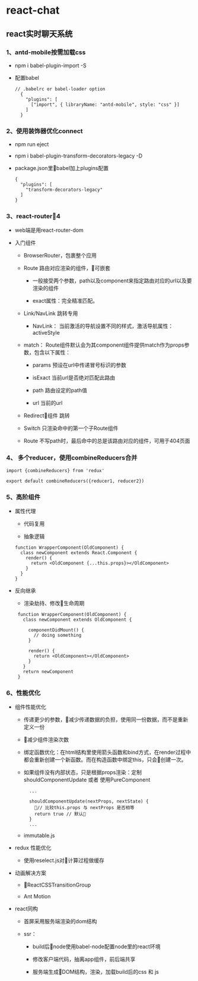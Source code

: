 # react-chat
## react实时聊天系统

### 1、antd-mobile按需加载css

  * npm i  babel-plugin-import -S

  * 配置babel

    ```
    // .babelrc or babel-loader option
      {
        "plugins": [
          ["import", { libraryName: "antd-mobile", style: "css" }] 
        ]
      }
    ```

### 2、使用装饰器优化connect

* npm run eject

* npm i babel-plugin-transform-decorators-legacy -D

* package.json里babel加上plugins配置

  ```
  {
    "plugins": [
      "transform-decorators-legacy"
    ]
  }
  ```

### 3、react-router4

* web端是用react-router-dom

* 入门组件

    * BrowserRouter，包裹整个应用

    * Route 路由对应渲染的组件，可嵌套

      * 一般接受两个参数，path以及component来指定路由对应的url以及要渲染的组件

      * exact属性：完全精准匹配。

    * Link/NavLink 跳转专用

        * NavLink： 当前激活的导航设置不同的样式，激活导航属性：activeStyle

    * match： Route组件默认会为其component组件提供match作为props参数，包含以下属性：

      * params 预设在url中传递冒号标识的参数

      * isExact 当前url是否绝对匹配此路由

      * path 路由设定的path值

      * url 当前的url

    * Redirect组件 跳转

    * Switch 只渲染命中的第一个子Route组件

    * Route 不写path时，最后命中的总是该路由对应的组件，可用于404页面

### 4、 多个reducer，使用combineReducers合并

  ```
  import {combineReducers} from 'redux'

  export default combineReducers({reducer1, reducer2})
  ```

### 5、高阶组件

  * 属性代理

    * 代码复用
    
    * 抽象逻辑

    ```
    function WrapperComponent(OldComponent) {
      class newComponent extends React.Component {
        render() {
          return <OldComponent {...this.props}></OldComponent>
        }
      }
    }
    ```

  * 反向继承

    * 渲染劫持、修改生命周期

    ```
     function WrapperComponent(OldComponent) {
       class newComponent extends OldComponent {

         componentDidMount() {
           // doing something
         }

         render() {
           return <OldComponent></OldComponent>
         }
       }
       return newComponent
     }
    ```

### 6、性能优化

  * 组件性能优化

    * 传递更少的参数，减少传递数据的负担，使用同一份数据，而不是重新定义一份

    * 减少组件渲染次数

    * 绑定函数优化：在html结构里使用箭头函数和bind方式，在render过程中都会重新创建一个新函数。而在构造函数中绑定this，只会创建一次。

    * 如果组件没有内部状态，只是根据props渲染：定制shouldComponentUpdate 或者 使用PureComponent

      ```
        ...

        shouldComponentUpdate(nextProps, nextState) {
          // 比较this.props 与 nextProps 是否相等
          return true // 默认
        }
        ...
      ```
    * immutable.js
  * redux 性能优化

    * 使用reselect.js对计算过程做缓存


  * 动画解决方案

    * ReactCSSTransitionGroup

    * Ant Motion

  * react同构

    * 首屏采用服务端渲染的dom结构

    * ssr：

      * build后node使用babel-node配置node里的react环境

      * 修改客户端代码，抽离app组件，前后端共享

      * 服务端生成DOM结构，渲染，加载build后的css 和 js